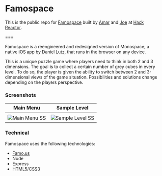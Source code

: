 Famospace
===
This is the public repo for [Famospace](https://www.Famospace.com/) built by [Amar](https://github.com/theamarpatel) and [Joe](https://github.com/joedou) at [Hack Reactor](http://www.hackreactor.com/).

===

Famospace is a reengineered and redesigned version of Monospace, a native iOS app by Daniel Lutz, that runs in the browser on any device.

This is a unique puzzle game where players need to think in both 2 and 3 dimensions.  The goal is to collect a certain number of grey cubes in every level. To do so, the player is given the ability to switch between 2 and 3-dimensional views of the game situation. Possibilities and solutions change depending on the players perspective.

### Screenshots
| Main Menu | Sample Level |
|:-----------:|:------------:|
| | |
| ![Main Menu SS](http://i.imgur.com/wpjKXmB.png)|![Sample Level SS](http://i.imgur.com/mESJEke.png) |

### Technical

Famospace uses the following technologies:
  - [Famo.us](http://www.famo.us)
  - Node
  - Express
  - HTML5/CSS3
